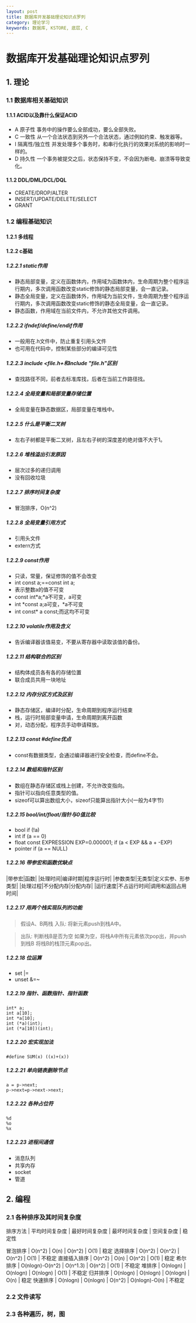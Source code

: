```yaml
---
layout: post
title: 数据库开发基础理论知识点罗列
category: 理论学习
keywords: 数据库, KSTORE, 底层, C
---
```


# 数据库开发基础理论知识点罗列

## 1. 理论


### 1.1 数据库相关基础知识

#### 1.1.1 ACID以及靠什么保证ACID
+ A 原子性			事务中的操作要么全部成功，要么全部失败。
+ C 一致性			从一个合法状态到另外一个合法状态，通过例如约束、触发器等。
+ I 隔离性/独立性	并发处理多个事务时，和串行化执行的效果对系统的影响时一样的。
+ D 持久性			一个事务被提交之后，状态保持不变，不会因为断电、崩溃等导致变化。

#### 1.1.2 DDL/DML/DCL/DQL
+ CREATE/DROP/ALTER
+ INSERT/UPDATE/DELETE/SELECT
+ GRANT 

### 1.2 编程基础知识

#### 1.2.1 多线程
#### 1.2.2 c基础
##### 1.2.2.1 static作用
+ 静态局部变量，定义在函数体内，作用域为函数体内，生命周期为整个程序运行期内，多次调用函数改变static修饰的静态局部变量，会一直记录。
+ 静态全局变量，定义在函数体外，作用域为当前文件，生命周期为整个程序运行期内，多次调用函数改变static修饰的静态全局变量，会一直记录。
+ 静态函数，作用域在当前文件内，不允许其他文件调用。

##### 1.2.2.2 ifndef/define/endif作用
+ 一般用在.h文件中，防止重复引用头文件
+ 也可用在代码中，控制某些部分的编译可见性

##### 1.2.2.3 include <file.h+和include "file.h"区别
+ 查找路径不同，前者去标准库找，后者在当前工作路径找。

##### 1.2.2.4 全局变量和局部变量存储位置
+ 全局变量在静态数据区，局部变量在堆栈中。

##### 1.2.2.5 什么是平衡二叉树
+ 左右子树都是平衡二叉树，且左右子树的深度差的绝对值不大于1。

##### 1.2.2.6 堆栈溢出引发原因
+ 层次过多的递归调用
+ 没有回收垃圾

##### 1.2.2.7 排序时间复杂度
+ 冒泡排序，O(n^2)

##### 1.2.2.8 全局变量引用方式
+ 引用头文件
+ extern方式

##### 1.2.2.9 const作用
+ 只读，常量，保证修饰的值不会改变
+ int const a;==const int a;
+ 表示整数a的值不可变
+ const int*a;*a不可变，a可变
+ int *const a;a可变，*a不可变
+ int const* a const;而这均不可变

##### 1.2.2.10 volatile作用及含义
+ 告诉编译器该值易变，不要从寄存器中读取该值的备份。

##### 1.2.2.11 结构联合的区别
+ 结构体成员各有各的存储位置
+ 联合成员共用一块地址

##### 1.2.2.12 内存分区方式及区别
+ 静态存储区，编译时分配，生命周期到程序运行结束
+ 栈，运行时局部变量申请，生命周期到离开函数
+ 对，动态分配，程序员手动申请释放。

##### 1.2.2.13 const #define优点
+ const有数据类型，会通过编译器进行安全检查，而define不会。

##### 1.2.2.14 数组和指针区别
+ 数组在静态存储区或栈上创建，不允许改变指向。
+ 指针可以指向任意类型的值。
+ sizeof可以算出数组大小，sizeof只能算出指针大小(一般为4字节)

##### 1.2.2.15 bool/int/float/指针与0值比较
+ bool if (!a)
+ int if (a == 0)
+ float const EXPRESSION EXP=0.000001; if (a < EXP && a + -EXP)
+ pointer if (a == NULL) 

##### 1.2.2.16 带参宏和函数优缺点
|带参宏|函数|
|处理时间|编译时期|程序运行时|
|参数类型|无类型|定义实参、形参类型|
|处理过程|不分配内存|分配内存|
|运行速度|不占运行时间|调用和返回占用时间|

##### 1.2.2.17 用两个栈实现队列的功能
> 假设A、B两栈
> 入队:
> 将新元素push到栈A中。
 
> 出队:
> 判断栈B是否为空
> 如果为空，将栈A中所有元素依次pop出，并push到栈B
> 将栈B的栈顶元素pop出。

##### 1.2.2.18 位运算
+ set |=
+ unset &=~

##### 1.2.2.19 指针、函数指针、指针函数
	int* a;
	int a[10];
	int *a[10];
	int (*a)(int);
	int (*a[10])(int);

##### 1.2.2.20 宏实现加法
`#define SUM(x) ((x)+(x))`

##### 1.2.2.21 单向链表删除节点
	a = p->next;
	p->next=p->next->next;

##### 1.2.2.22 各种占位符
	%d
	%o
	%x

##### 1.2.2.23 进程间通信
+ 消息队列
+ 共享内存
+ socket
+ 管道



## 2. 编程

### 2.1 各种排序及其时间复杂度

排序方法 | 平均时间复杂度 | 最好时间复杂度 | 最坏时间复杂度 | 空间复杂度 | 稳定性

冒泡排序 | O(n^2) | O(n) | O(n^2) | O(1) | 稳定
选择排序 | O(n^2) | O(n^2) | O(n^2) | O(1) | 不稳定
直接插入排序 | O(n^2) | O(n) | O(n^2) | O(1) | 稳定
希尔排序 | O(nlogn)-O(n^2) | O(n^1.3) | O(n^2) | O(1) | 不稳定
堆排序 | O(nlogn) | O(nlogn) | O(nlogn) | O(1) | 不稳定
归并排序 | O(nlogn) | O(nlogn) | O(nlogn) | O(n) | 稳定
快速排序 | O(nlogn) | O(nlogn) | O(n^2) | O(nlogn)-O(n) | 不稳定

### 2.2 文件读写

### 2.3 各种遍历，树，图
